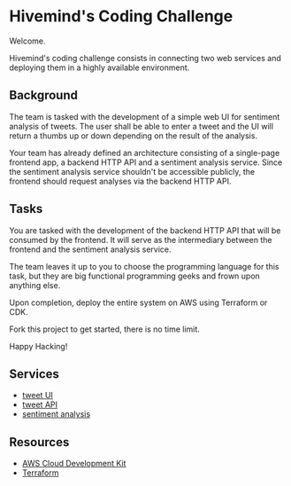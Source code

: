 # Hivemind's Coding Challenge

Welcome.

Hivemind's coding challenge consists in connecting two web services and deploying them in a highly available environment.

## Background

The team is tasked with the development of a simple web UI for sentiment analysis of tweets. The user shall be able to enter a tweet and the UI will return a thumbs up or down depending on the result of the analysis.

Your team has already defined an architecture consisting of a single-page frontend app, a backend HTTP API and a sentiment analysis service. Since the sentiment analysis service shouldn't be accessible publicly, the frontend should request analyses via the backend HTTP API.

## Tasks

You are tasked with the development of the backend HTTP API that will be consumed by the frontend. It will serve as the intermediary between the frontend and the sentiment analysis service.

The team leaves it up to you to choose the programming language for this task, but they are big functional programming geeks and frown upon anything else.

Upon completion, deploy the entire system on AWS using Terraform or CDK.

Fork this project to get started, there is no time limit.

Happy Hacking!

## Services

* [tweet UI](./tweet-ui/README.md)
* [tweet API](./tweet-api/README.md)
* [sentiment analysis](./sentiment-analysis/README.md)

## Resources

* [AWS Cloud Development Kit](https://aws.amazon.com/cdk/)
* [Terraform](https://www.terraform.io/)
